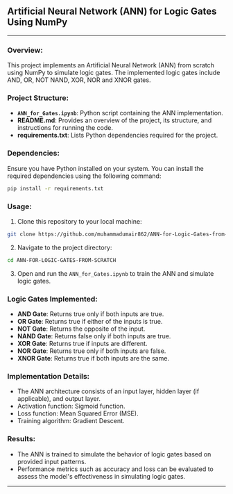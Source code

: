 ## **Artificial Neural Network (ANN) for Logic Gates Using NumPy**

---

### Overview:
This project implements an Artificial Neural Network (ANN) from scratch using NumPy to simulate logic gates. The implemented logic gates include AND, OR, NOT NAND, XOR, NOR and XNOR gates.

### Project Structure:
- **`ANN_for_Gates.ipynb`**: Python script containing the ANN implementation.
- **README.md**: Provides an overview of the project, its structure, and instructions for running the code.
- **requirements.txt**: Lists Python dependencies required for the project.

### Dependencies:
Ensure you have Python installed on your system. You can install the required dependencies using the following command:

```bash
pip install -r requirements.txt
```

### Usage:
1. Clone this repository to your local machine:

```bash
git clone https://github.com/muhammadumair862/ANN-for-Logic-Gates-from-Scratch.git
```

2. Navigate to the project directory:

```bash
cd ANN-FOR-LOGIC-GATES-FROM-SCRATCH
```

3. Open and run the `ANN_for_Gates.ipynb` to train the ANN and simulate logic gates.

### Logic Gates Implemented:
- **AND Gate**: Returns true only if both inputs are true.
- **OR Gate**: Returns true if either of the inputs is true.
- **NOT Gate**: Returns the opposite of the input.
- **NAND Gate**: Returns false only if both inputs are true.
- **XOR Gate**: Returns true if inputs are different.
- **NOR Gate**: Returns true only if both inputs are false.
- **XNOR Gate**: Returns true if both inputs are the same.

### Implementation Details:
- The ANN architecture consists of an input layer, hidden layer (if applicable), and output layer.
- Activation function: Sigmoid function.
- Loss function: Mean Squared Error (MSE).
- Training algorithm: Gradient Descent.

### Results:
- The ANN is trained to simulate the behavior of logic gates based on provided input patterns.
- Performance metrics such as accuracy and loss can be evaluated to assess the model's effectiveness in simulating logic gates.

---
